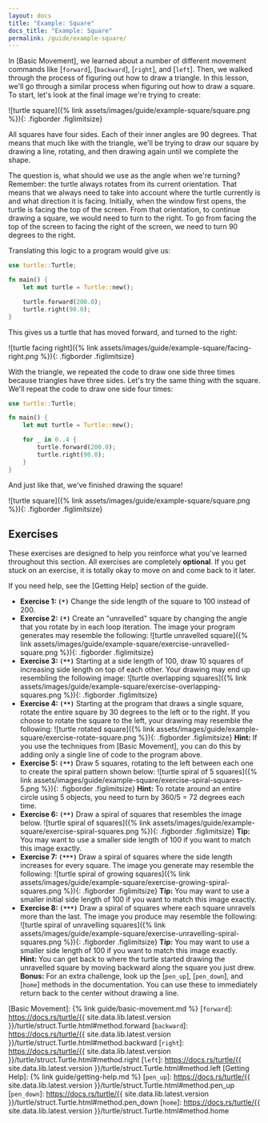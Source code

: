 ```yaml
---
layout: docs
title: "Example: Square"
docs_title: "Example: Square"
permalink: /guide/example-square/
---
```


In [Basic Movement], we learned about a number of different movement commands
like [`forward`], [`backward`], [`right`], and [`left`]. Then, we walked through
the process of figuring out how to draw a triangle. In this lesson, we'll go
through a similar process when figuring out how to draw a square. To start,
let's look at the final image we're trying to create:

![turtle square]({% link assets/images/guide/example-square/square.png %}){: .figborder .figlimitsize}

All squares have four sides. Each of their inner angles are 90 degrees. That
means that much like with the triangle, we'll be trying to draw our square by
drawing a line, rotating, and then drawing again until we complete the shape.

The question is, what should we use as the angle when we're turning? Remember:
the turtle always rotates from its current orientation. That means that we
always need to take into account where the turtle currently is and what
direction it is facing. Initially, when the window first opens, the turtle is
facing the top of the screen. From that orientation, to continue drawing a
square, we would need to turn to the right. To go from facing the top of the
screen to facing the right of the screen, we need to turn 90 degrees to the
right.

Translating this logic to a program would give us:

```rust
use turtle::Turtle;

fn main() {
    let mut turtle = Turtle::new();

    turtle.forward(200.0);
    turtle.right(90.0);
}
```

This gives us a turtle that has moved forward, and turned to the right:

![turtle facing right]({% link assets/images/guide/example-square/facing-right.png %}){: .figborder .figlimitsize}

With the triangle, we repeated the code to draw one side three times because
triangles have three sides. Let's try the same thing with the square. We'll
repeat the code to draw one side four times:

```rust
use turtle::Turtle;

fn main() {
    let mut turtle = Turtle::new();

    for _ in 0..4 {
        turtle.forward(200.0);
        turtle.right(90.0);
    }
}
```

And just like that, we've finished drawing the square!

![turtle square]({% link assets/images/guide/example-square/square.png %}){: .figborder .figlimitsize}

## Exercises

These exercises are designed to help you reinforce what you've learned
throughout this section. All exercises are completely **optional**. If you get
stuck on an exercise, it is totally okay to move on and come back to it later.

If you need help, see the [Getting Help] section of the guide.

* **Exercise 1: `(*)`** Change the side length of the square to 100 instead of 200.
* **Exercise 2: `(*)`** Create an "unravelled" square by changing the angle that
  you rotate by in each loop iteration. The image your program generates may
  resemble the following:
  ![turtle unravelled square]({% link assets/images/guide/example-square/exercise-unravelled-square.png %}){: .figborder .figlimitsize}
* **Exercise 3: `(**)`** Starting at a side length of 100, draw 10 squares of
  increasing side length on top of each other. Your drawing may end up
  resembling the following image:
  ![turtle overlapping squares]({% link assets/images/guide/example-square/exercise-overlapping-squares.png %}){: .figborder .figlimitsize}
* **Exercise 4: `(**)`** Starting at the program that draws a single square,
  rotate the entire square by 30 degrees to the left or to the right. If you
  choose to rotate the square to the left, your drawing may resemble the following:
  ![turtle rotated square]({% link assets/images/guide/example-square/exercise-rotate-square.png %}){: .figborder .figlimitsize}
  **Hint:** If you use the techniques from [Basic Movement], you can do this by adding
  only a single line of code to the program above.
* **Exercise 5: `(**)`** Draw 5 squares, rotating to the left between each one
  to create the spiral pattern shown below:
  ![turtle spiral of 5 squares]({% link assets/images/guide/example-square/exercise-spiral-squares-5.png %}){: .figborder .figlimitsize}
  **Hint:** To rotate around an entire circle using 5 objects, you need to
  turn by 360/5 = 72 degrees each time.
* **Exercise 6: `(**)`** Draw a spiral of squares that resembles the image below.
  ![turtle spiral of squares]({% link assets/images/guide/example-square/exercise-spiral-squares.png %}){: .figborder .figlimitsize}
  **Tip:** You may want to use a smaller side length of 100 if you want to match
  this image exactly.
* **Exercise 7: `(***)`** Draw a spiral of squares where the side length increases
  for every square. The image you generate may resemble the following:
  ![turtle spiral of growing squares]({% link assets/images/guide/example-square/exercise-growing-spiral-squares.png %}){: .figborder .figlimitsize}
  **Tip:** You may want to use a smaller initial side length of 100 if you want
  to match this image exactly.
* **Exercise 8: `(***)`** Draw a spiral of squares where each square unravels
  more than the last. The image you produce may resemble the following:
  ![turtle spiral of unravelling squares]({% link assets/images/guide/example-square/exercise-unravelling-spiral-squares.png %}){: .figborder .figlimitsize}
  **Tip:** You may want to use a smaller side length of 100 if you want to match
  this image exactly.<br>
  **Hint:** You can get back to where the turtle started drawing the unravelled
  square by moving backward along the square you just drew.<br>
  **Bonus:** For an extra challenge, look up the [`pen_up`], [`pen_down`], and
  [`home`] methods in the documentation. You can use these to immediately return
  back to the center without drawing a line.

[Basic Movement]: {% link guide/basic-movement.md %}
[`forward`]: https://docs.rs/turtle/{{ site.data.lib.latest.version }}/turtle/struct.Turtle.html#method.forward
[`backward`]: https://docs.rs/turtle/{{ site.data.lib.latest.version }}/turtle/struct.Turtle.html#method.backward
[`right`]: https://docs.rs/turtle/{{ site.data.lib.latest.version }}/turtle/struct.Turtle.html#method.right
[`left`]: https://docs.rs/turtle/{{ site.data.lib.latest.version }}/turtle/struct.Turtle.html#method.left
[Getting Help]: {% link guide/getting-help.md %}
[`pen_up`]: https://docs.rs/turtle/{{ site.data.lib.latest.version }}/turtle/struct.Turtle.html#method.pen_up
[`pen_down`]: https://docs.rs/turtle/{{ site.data.lib.latest.version }}/turtle/struct.Turtle.html#method.pen_down
[`home`]: https://docs.rs/turtle/{{ site.data.lib.latest.version }}/turtle/struct.Turtle.html#method.home
